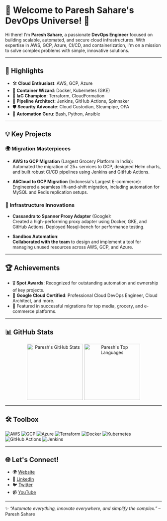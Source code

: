 # 🚀 Welcome to Paresh Sahare's DevOps Universe! 🌌

Hi there! I'm **Paresh Sahare**, a passionate **DevOps Engineer** focused on building scalable, automated, and secure cloud infrastructures. With expertise in AWS, GCP, Azure, CI/CD, and containerization, I'm on a mission to solve complex problems with simple, innovative solutions.

---

## 🌟 Highlights

- 🛠 **Cloud Enthusiast**: AWS, GCP, Azure
- 🐳 **Container Wizard**: Docker, Kubernetes (GKE)
- 📜 **IaC Champion**: Terraform, CloudFormation
- 🔄 **Pipeline Architect**: Jenkins, GitHub Actions, Spinnaker
- 🛡️ **Security Advocate**: Cloud Custodian, Steampipe, OPA
- 🤖 **Automation Guru**: Bash, Python, Ansible

---

## 💡 Key Projects

### 🌍 **Migration Masterpieces**
- **AWS to GCP Migration** (Largest Grocery Platform in India):  
  Automated the migration of 25+ services to GCP, designed Helm charts, and built robust CI/CD pipelines using Jenkins and GitHub Actions.  

- **AliCloud to GCP Migration** (Indonesia's Largest E-commerce):  
  Engineered a seamless lift-and-shift migration, including automation for MySQL and Redis replication setups.  

### 🔧 **Infrastructure Innovations**
- **Cassandra to Spanner Proxy Adapter** (Google):  
  Created a high-performing proxy adapter using Docker, GKE, and GitHub Actions. Deployed Nosql-bench for performance testing.  

- **Sandbox Automation**:  
  **Collaborated with the team** to design and implement a tool for managing unused resources across AWS, GCP, and Azure.

---

## 🏆 Achievements

- 🎖 **Spot Awards**: Recognized for outstanding automation and ownership of key projects.
- 🏅 **Google Cloud Certified**: Professional Cloud DevOps Engineer, Cloud Architect, and more.
- 🌟 Featured in successful migrations for top media, grocery, and e-commerce platforms.

---

## 📊 GitHub Stats

<div align="center">
  <img src="https://github-readme-stats.vercel.app/api?username=pareshsahare&show_icons=true&theme=github_dark" alt="Paresh's GitHub Stats" height="180px" />
  <img src="https://github-readme-stats.vercel.app/api/top-langs/?username=pareshsahare&layout=compact&theme=github_dark" alt="Paresh's Top Languages" height="180px" />
</div>

---

## 🛠 Toolbox

![AWS](https://img.shields.io/badge/-AWS-232F3E?style=flat&logo=amazon-aws&logoColor=white)
![GCP](https://img.shields.io/badge/-GCP-4285F4?style=flat&logo=google-cloud&logoColor=white)
![Azure](https://img.shields.io/badge/-Azure-0078D4?style=flat&logo=microsoft-azure&logoColor=white)
![Terraform](https://img.shields.io/badge/-Terraform-623CE4?style=flat&logo=terraform&logoColor=white)
![Docker](https://img.shields.io/badge/-Docker-2496ED?style=flat&logo=docker&logoColor=white)
![Kubernetes](https://img.shields.io/badge/-Kubernetes-326CE5?style=flat&logo=kubernetes&logoColor=white)
![GitHub Actions](https://img.shields.io/badge/-GitHub_Actions-2088FF?style=flat&logo=github-actions&logoColor=white)
![Jenkins](https://img.shields.io/badge/-Jenkins-D24939?style=flat&logo=jenkins&logoColor=white)

---

## 🌐 Let's Connect!

- 🌍 [Website](https://pareshsahare.in)
- 💼 [LinkedIn](https://linkedin.com/in/paresh-sahare-82b34b69)
- 🐦 [Twitter](https://twitter.com/paresh_sahare)
- 📹 [YouTube](https://www.youtube.com/channel/UCSg9raSK4-1gLzH_eWkw0kg)

---

✨ _“Automate everything, innovate everywhere, and simplify the complex.”_ – Paresh Sahare
